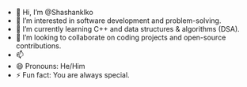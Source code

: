 - 👋 Hi, I’m @Shashanklko
- 👀 I’m interested in software development and problem-solving.
- 🌱 I’m currently learning C++ and data structures & algorithms (DSA).
- 💞️ I’m looking to collaborate on coding projects and open-source contributions.
- 📫
- 😄 Pronouns: He/Him
- ⚡ Fun fact: You are always special.

<!---
Shashanklko/Shashanklko is a ✨ special ✨ repository because its `README.md` (this file) appears on your GitHub profile.
You can click the Preview link to take a look at your changes.
--->
